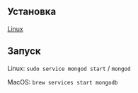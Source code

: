 ## Установка
[Linux](https://docs.mongodb.com/v3.6/tutorial/install-mongodb-on-ubuntu/)


## Запуск
Linux: ``` sudo service mongod start ``` / ``` mongod ```

MacOS: ``` brew services start mongodb ```
